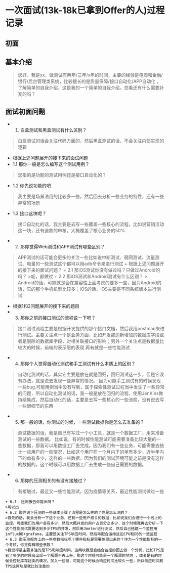 # 一次面试(13k-18k已拿到Offer的人)过程记录

## 初面

## 基本介绍
> 您好，我是xx，做测试有两年/三年/x年的时间，主要的经验是电商和金融/银行/后台管理类系统，比较擅长的是质量保障/接口自动化/APP自动化 ，了解简单的自我介绍，这是我的一个简单的自我介绍，您看还有什么需要补充的吗？

## 面试初面问题
- 1. 白盒测试和黑盒测试有什么区别？
>白盒测试的话会关注代码方面的，然后黑盒测试的话，不会关注内部实现的逻辑
  + 根据上述问题展开的接下来的面试问题
  + 1.1 那你一般是怎么编写这个测试用例？
  > 您指的是功能的测试用例还是接口自动化的？
  + 1.2 你先说功能的吧
  > 我主要是场景法用的比较多一些，然后回去分析一些业务的特性，还有一些异常的场景
  + 1.3 接口这块呢？
  > 接口自动化的话，我主要是去写一些覆盖一些核心的流程，比如说营销活动这一块，还有退款的审核，大概覆盖了核心业务的50%

- 2. 那你觉得Web测试和APP测试有哪些区别？
>APP测试的话可能会更多的关注一些比如说中断测试、弱网测试、流量测试、电量的一些测试这个都可以用adb命令来进行测试
	+ 根据上述问题展开的接下来的面试问题？
	+ 2.1 那iOS测试你没有做过吗？只做过Android的吗？
	>呃，都做过
	+ 2.2 那iOS测试和Android测试有什么区别？
	> Android的话，可能就是会在兼容性上面考虑的要多一些，因为Android的话，它的那个手机机型比较多；iOS的话，iOS主要是不同系统版本进行测试

- 根据1和2问题展开的接下来的题目
- 3. 那你之前的接口测试的流程说一下吧？
>接口测试流程主要是根据开发提供的那个接口文档，然后我用postman来进行测试。主要关注点一个是业务方面，比如开发那边新增加的数据库字段或者是删除的数据库字段，对相关联接口的影响；另外一个关注点是数据量比较大的时候，前端的表示层的表现
>再有就是一些性能测试

- 4.  那你个人觉得自动化测试和手工测试有什么本质上的区别？
>自动化测试的话，其实它主要是放在就是回归，回归测试这一步，但是它没有办法，就是说去发现一些异常的情况。
>因为可能手工测试有的时候发现一些bug,可能用例当中没有写到，属于探索性测试过程当中发生了一些异常的问题，所以自动化测试的话，我一般是放在回归的流程，使用JenKins做持续集成，然后自动化的话，主要是去写一些核心的一些流程，没有说去写一些很细节的东西

- 5. 那一般的话，你测试的时候，一些测试数据你是怎么去准备的？
>测试数据的话，我是自己有写过一个小工具，就是一个数据工厂，用来准备测试的一些数据。
>比如说，有的时候性能测试可能需要准备比较大量的一些数据，那我可以用数据工厂去完成。因为我们有一些业务，可能需要去统计一些用户的一些情况，比如这个用户在一个月内下的单有多少，近半年内下的单有多少，这样的一些数据。因为我们的测试环境可能之前是没有这样的数据的，这个时候可以用数据工厂去生成一些自己需要的数据。
>

- 6. 那你的压测相关的有没有接触过？
>有接触过，最近又一些性能测试，因为疫情等关系，最近性能测试做过一些 
>
	+ 6.1  压测报告你能出吗？
  	>可以出
	+ 6.2 那你说下压测的一些基本步骤？流程是怎么样的？你是怎么测的？
  	>首先的话，我会分析一下这个业务，还有一些用户相关的数据，比如说我们会进行一个线上的监控，可能我们的用户会有多少，然后大概并发的用户占百分之多少，这个时候我再去分析一下这个性能测试需要达到多少TPS的并发，然后用Jmeter进行测试，然后自己搭建一个监控用influxDB+grafana，主要是关注TPS响应时间，然后再配合运维这边CPU和DB的一些监控
	+ 6.3 那压测报告上的一些参数指标呢？哪些指标是需要体现出来的？作为一个性能指标的一个考核，你觉得有哪些参数？
	>我觉得最主要关注的是TPS和响应时间，这两块我是会结合监控的图去做一个分析，比如TPS是到了多少的时候会出现一个瓶颈不再上升，那这个时候可能是一个瓶颈的地方 ，或者是有的时候会控制库存超卖的情况，加入一些锁，可能这个时候会响应时间比较久一些，所以响应时间和TPS这两块是我比较注重的


